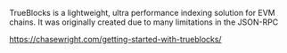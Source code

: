 TrueBlocks is a lightweight, ultra performance indexing solution for EVM chains. It was originally 
created due to many limitations in the JSON-RPC

https://chasewright.com/getting-started-with-trueblocks/

